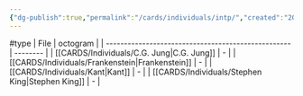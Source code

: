 ```yaml
---
{"dg-publish":true,"permalink":"/cards/individuals/intp/","created":"2023-04-29T12:08:29.265+02:00","updated":"2023-05-02T10:36:38.645+02:00"}
---
```


#type
| File                                                | octogram |
| --------------------------------------------------- | -------- |
| [[CARDS/Individuals/C.G. Jung\|C.G. Jung]]       | \-       |
| [[CARDS/Individuals/Frankenstein\|Frankenstein]] | \-       |
| [[CARDS/Individuals/Kant\|Kant]]                 | \-       |
| [[CARDS/Individuals/Stephen King\|Stephen King]] | \-       |

